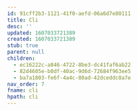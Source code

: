 ```yaml
---
id: 91cff2b3-1121-41f0-aefd-06a6d7e80111
title: Cli
desc: ''
updated: 1607033721389
created: 1607033721389
stub: true
parent: null
children:
  - ec16222c-a846-4722-8be3-dc41faf6ab22
  - 82d4605e-b0df-40ac-9d6d-72684f963ee5
  - ba7a1803-fe6f-4a4c-80ad-42dceddc8a7e
nav_order: 7
fname: cli
hpath: cli
---
```



